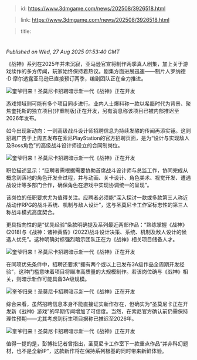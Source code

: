 > id: https://www.3dmgame.com/news/202508/3926518.html

> link: https://www.3dmgame.com/news/202508/3926518.html

> title: 

# 
_Published on Wed, 27 Aug 2025 01:53:40 GMT_

《战神》系列在2025年并未沉寂，亚马逊官宣将制作两季真人剧集，加上关于游戏续作的多方传闻，玩家始终保持着热议。剧集方面进展迅速——制片人罗纳德·D·摩尔透露亚马逊已直接预订两季，编剧团队正在全力推进。

![奎爷归来！圣莫尼卡招聘暗示新一代《战神》正在开发](https://img.3dmgame.com/uploads/images/news/20250827/1756259556_499866.jpg)

游戏领域则可能有多个项目同步进行。业内人士爆料称一款以希腊时代为背景、聚焦奎托斯的独立项目(非重制版)正在开发，另有消息称该项目已被内部推迟至2026年发布。

如今出现新动向：一则高级战斗设计师招聘信息为持续发酵的传闻再添实锤。这则招聘广告于上周五发布在索尼PlayStation的官方招聘页面，是为“设计与实现敌人及Boss角色”的高级战斗设计师设立的合同制岗位。

![奎爷归来！圣莫尼卡招聘暗示新一代《战神》正在开发](https://img.3dmgame.com/uploads/images/news/20250827/1756259563_910042_jpg_r.jpg)

职位描述显示：“应聘者需根据需要协助首席战斗设计师与总监工作，协同完成从概念到落地的角色开发全过程，并与动画、关卡设计、角色美术、视觉开发、遭遇战设计等多部门合作，确保角色在游戏中实现协调统一的呈现”。

该岗位的任职要求尤为值得关注。应聘者必须能“深入探讨一款或多款第三人称近战动作RPG的战斗系统、机制与敌人设计”，这与圣莫尼卡工作室标志性的第三人称战斗模式高度契合。

更具指向性的是“优先经验”条款明确提及系列最近两部作品：“熟练掌握《战神》(2018)与《战神：诸神黄昏》(2022)战斗设计决策、系统、机制及敌人设计的候选人优先”。这种明确对标强烈暗示团队正在为《战神》相关项目储备人才。

![奎爷归来！圣莫尼卡招聘暗示新一代《战神》正在开发](https://img.3dmgame.com/uploads/images/news/20250827/1756259571_888022.jpg)

在同项优先条件中，招聘还要求“拥有两个或以上已发布3A级作品全周期开发经验”，这种门槛意味着项目将瞄准高质量的大规模制作。若该岗位确与《战神》相关，则暗示新作可能具备3A级规模。

![奎爷归来！圣莫尼卡招聘暗示新一代《战神》正在开发](https://img.3dmgame.com/uploads/images/news/20250827/1756259579_435546_jpg_r.jpg)

综合来看，虽然招聘信息本身不能直接证实新作存在，但确实为“圣莫尼卡正在开发新《战神》游戏”的早期传闻增加了可信度。当然，在索尼官方确认前仍需保持理性预期——尤其考虑到衍生项目据称已推迟至2026年。

![奎爷归来！圣莫尼卡招聘暗示新一代《战神》正在开发](https://img.3dmgame.com/uploads/images/news/20250827/1756259585_483805_jpg_r.jpg)

值得一提的是，彭博社记者曾指出，圣莫尼卡工作室下一款重点作品“并非科幻题材，也不是全新IP”，这款新作将在保持系列根基的同时带来新鲜体验。
